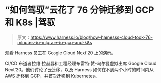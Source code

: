 # “如何驾驭”云花了 76 分钟迁移到 GCP 和 K8s |驾驭

> 原文：<https://www.harness.io/blog/how-harnesss-cloud-took-76-minutes-to-migrate-to-gcp-and-k8s>

观看 Harness 员工在 Google Cloud Next’20 上的演示。

CI/CD 布道者拉维·拉赫曼和工程经理布雷特·赞-乌尔曼虚拟出席 Google Cloud Next’20。他们讨论了云迁移，以及 Harness 如何在不到两个小时的时间内从 AWS 迁移到 GCP，并首次迁移到 Kubernetes。
